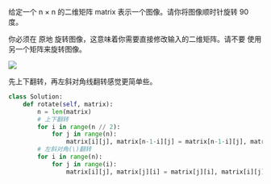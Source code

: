 给定一个 n × n 的二维矩阵 matrix 表示一个图像。请你将图像顺时针旋转 90 度。

你必须在 原地 旋转图像，这意味着你需要直接修改输入的二维矩阵。请不要 使用另一个矩阵来旋转图像。

![](https://assets.leetcode.com/uploads/2020/08/28/mat1.jpg)

先上下翻转，再左斜对角线翻转感觉更简单些。

```py
class Solution:
    def rotate(self, matrix):
        n = len(matrix)
        # 上下翻转
        for i in range(n // 2):
            for j in range(n):
                matrix[i][j], matrix[n-1-i][j] = matrix[n-1-i][j], matrix[i][j]
        # 左斜对角(\)翻转
        for i in range(n):
            for j in range(i):
                matrix[i][j], matrix[j][i] = matrix[j][i], matrix[i][j]
```